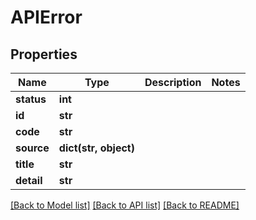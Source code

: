 # APIError

## Properties
Name | Type | Description | Notes
------------ | ------------- | ------------- | -------------
**status** | **int** |  | 
**id** | **str** |  | 
**code** | **str** |  | 
**source** | **dict(str, object)** |  | 
**title** | **str** |  | 
**detail** | **str** |  | 

[[Back to Model list]](../README.md#documentation-for-models) [[Back to API list]](../README.md#documentation-for-api-endpoints) [[Back to README]](../README.md)

